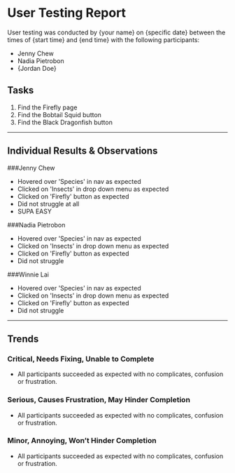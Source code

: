 # User Testing Report

User testing was conducted by {your name} on {specific date} between the times of {start time} and {end time} with the following participants:

- Jenny Chew
- Nadia Pietrobon
- {Jordan Doe}

## Tasks

1. Find the Firefly page
2. Find the Bobtail Squid button
3. Find the Black Dragonfish button

---

## Individual Results & Observations

###Jenny Chew

- Hovered over 'Species' in nav as expected
- Clicked on 'Insects' in drop down menu as expected
- Clicked on 'Firefly' button as expected
- Did not struggle at all
- SUPA EASY

###Nadia Pietrobon

- Hovered over 'Species' in nav as expected
- Clicked on 'Insects' in drop down menu as expected
- Clicked on 'Firefly' button as expected
- Did not struggle

###Winnie Lai

- Hovered over 'Species' in nav as expected
- Clicked on 'Insects' in drop down menu as expected
- Clicked on 'Firefly' button as expected
- Did not struggle

---

## Trends

### Critical, Needs Fixing, Unable to Complete

- All participants succeeded as expected with no complicates, confusion or frustration.

### Serious, Causes Frustration, May Hinder Completion

- All participants succeeded as expected with no complicates, confusion or frustration.

### Minor, Annoying, Won’t Hinder Completion

- All participants succeeded as expected with no complicates, confusion or frustration.